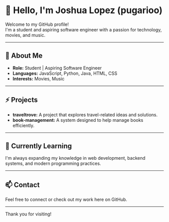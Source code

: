 # 👋 Hello, I'm Joshua Lopez (pugarioo)

Welcome to my GitHub profile!  
I'm a student and aspiring software engineer with a passion for technology, movies, and music.

---

## 🚀 About Me

- **Role:** Student | Aspiring Software Engineer
- **Languages:** JavaScript, Python, Java, HTML, CSS
- **Interests:** Movies, Music

---

## ⚡ Projects

- **traveltrove:** A project that explores travel-related ideas and solutions.
- **book-management:** A system designed to help manage books efficiently.

---

## 🌱 Currently Learning

I'm always expanding my knowledge in web development, backend systems, and modern programming practices.

---

## 📫 Contact

Feel free to connect or check out my work here on GitHub.

---

Thank you for visiting!
